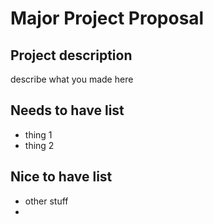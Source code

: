 # Major Project Proposal


## Project description

describe what you made here

## Needs to have list

- thing 1
- thing 2

## Nice to have list

- other stuff
- 
